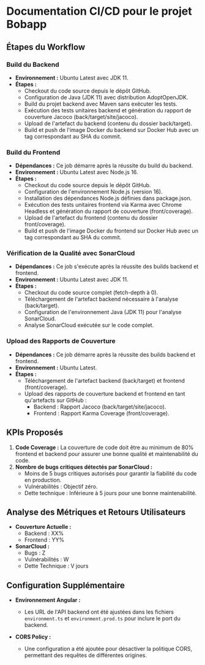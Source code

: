 # Documentation CI/CD pour le projet Bobapp

## Étapes du Workflow

### Build du Backend
- **Environnement :** Ubuntu Latest avec JDK 11.
- **Étapes :**
  - Checkout du code source depuis le dépôt GitHub.
  - Configuration de Java (JDK 11) avec distribution AdoptOpenJDK.
  - Build du projet backend avec Maven sans exécuter les tests.
  - Exécution des tests unitaires backend et génération du rapport de couverture Jacoco (back/target/site/jacoco).
  - Upload de l'artefact du backend (contenu du dossier back/target).
  - Build et push de l'image Docker du backend sur Docker Hub avec un tag correspondant au SHA du commit.

### Build du Frontend
- **Dépendances :** Ce job démarre après la réussite du build du backend.
- **Environnement :** Ubuntu Latest avec Node.js 16.
- **Étapes :**
  - Checkout du code source depuis le dépôt GitHub.
  - Configuration de l'environnement Node.js (version 16).
  - Installation des dépendances Node.js définies dans package.json. 
  - Exécution des tests unitaires frontend via Karma avec Chrome Headless et génération du rapport de couverture (front/coverage).
  - Upload de l'artefact du frontend (contenu du dossier front/coverage).
  - Build et push de l'image Docker du frontend sur Docker Hub avec un tag correspondant au SHA du commit.

### Vérification de la Qualité avec SonarCloud
- **Dépendances :** Ce job s'exécute après la réussite des builds backend et frontend.
- **Environnement :** Ubuntu Latest avec JDK 11.
- **Étapes :**
  - Checkout du code source complet (fetch-depth à 0).
  - Téléchargement de l'artefact backend nécessaire à l'analyse (back/target).
  - Configuration de l'environnement Java (JDK 11) pour l'analyse SonarCloud.
  - Analyse SonarCloud exécutée sur le code complet.

### Upload des Rapports de Couverture
- **Dépendances :** Ce job démarre après la réussite des builds backend et frontend.
- **Environnement :** Ubuntu Latest.
- **Étapes :**
  - Téléchargement de l'artefact backend (back/target) et frontend (front/coverage). 
  - Upload des rapports de couverture backend et frontend en tant qu'artefacts sur GitHub :
      - Backend : Rapport Jacoco (back/target/site/jacoco).  
      - Frontend : Rapport Karma Coverage (front/coverage).

## KPIs Proposés

1. **Code Coverage :** La couverture de code doit être au minimum de 80% frontend et backend pour assurer une bonne qualité et maintenabilité du code.
2. **Nombre de bugs critiques détectés par SonarCloud :**
   - Moins de 5 bugs critiques autorisés pour garantir la fiabilité du code en production.
   - Vulnérabilités : Objectif zéro.
   - Dette technique : Inférieure à 5 jours pour une bonne maintenabilité.

## Analyse des Métriques et Retours Utilisateurs

- **Couverture Actuelle :**
  - Backend : XX%
  - Frontend : YY%
- **SonarCloud :**
  - Bugs : Z
  - Vulnérabilités : W
  - Dette Technique : V jours

## Configuration Supplémentaire

- **Environnement Angular :**
  - Les URL de l'API backend ont été ajustées dans les fichiers `environment.ts` et `environment.prod.ts` pour inclure le port du backend.
  
- **CORS Policy :**
  - Une configuration a été ajoutée pour désactiver la politique CORS, permettant des requêtes de différentes origines.

